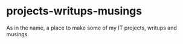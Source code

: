 # projects-writups-musings
As in the name, a place to make some of my IT projects, writups and musings.
